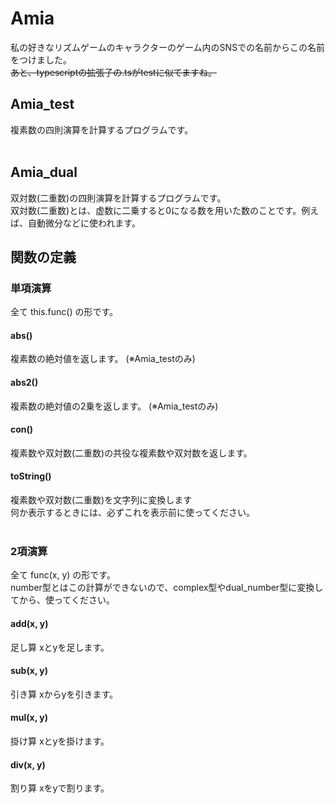# Amia
私の好きなリズムゲームのキャラクターのゲーム内のSNSでの名前からこの名前をつけました。<br>
<s>あと、typescriptの拡張子の.tsがtestに似てますね。</s>
&nbsp;<br>
## Amia_test
複素数の四則演算を計算するプログラムです。<br>
&nbsp;<br>
## Amia_dual
双対数(二重数)の四則演算を計算するプログラムです。<br>
双対数(二重数)とは、虚数に二乗すると0になる数を用いた数のことです。例えば、自動微分などに使われます。
&nbsp;<br>
## 関数の定義
### 単項演算
全て this.func() の形です。
#### abs()
複素数の絶対値を返します。 (※Amia_testのみ)
#### abs2()
複素数の絶対値の2乗を返します。 (※Amia_testのみ)
#### con()
複素数や双対数(二重数)の共役な複素数や双対数を返します。
#### toString()
複素数や双対数(二重数)を文字列に変換します<br>
何か表示するときには、必ずこれを表示前に使ってください。<br>
&nbsp;<br>
### 2項演算
全て func(x, y) の形です。<br>
number型とはこの計算ができないので、complex型やdual_number型に変換してから、使ってください。
#### add(x, y)
足し算 xとyを足します。
#### sub(x, y)
引き算 xからyを引きます。
#### mul(x, y)
掛け算 xとyを掛けます。
#### div(x, y)
割り算 xをyで割ります。
